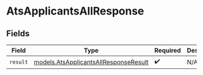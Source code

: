 # AtsApplicantsAllResponse


## Fields

| Field                                                                                | Type                                                                                 | Required                                                                             | Description                                                                          |
| ------------------------------------------------------------------------------------ | ------------------------------------------------------------------------------------ | ------------------------------------------------------------------------------------ | ------------------------------------------------------------------------------------ |
| `result`                                                                             | [models.AtsApplicantsAllResponseResult](../models/atsapplicantsallresponseresult.md) | :heavy_check_mark:                                                                   | N/A                                                                                  |